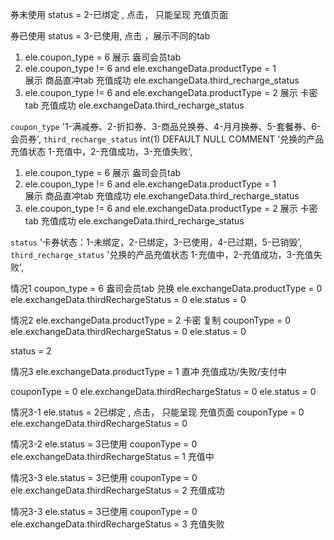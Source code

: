 券未使用 status = 2-已绑定 , 点击， 只能呈现 充值页面

券已使用 status = 3-已使用, 点击 ，展示不同的tab  
1. ele.coupon_type = 6
        展示  盎司会员tab
2. ele.coupon_type != 6 and  ele.exchangeData.productType = 1        
        展示  商品直冲tab
        充值成功 ele.exchangeData.third_recharge_status
3. ele.coupon_type != 6 and  ele.exchangeData.productType = 2
        展示  卡密tab
        充值成功 ele.exchangeData.third_recharge_status


  `coupon_type`  '1-满减券、2-折扣券、3-商品兑换券、4-月月换券、5-套餐券、6-会员券',
  `third_recharge_status` int(1) DEFAULT NULL COMMENT '兑换的产品充值状态 1-充值中，2-充值成功，3-充值失败',
1. ele.coupon_type = 6
	展示  盎司会员tab
2. ele.coupon_type != 6 and  ele.exchangeData.productType = 1	
	展示  商品直冲tab
	充值成功 ele.exchangeData.third_recharge_status
3. ele.coupon_type != 6 and  ele.exchangeData.productType = 2
	展示  卡密tab
	充值成功 ele.exchangeData.third_recharge_status

`status` '卡券状态：1-未绑定，2-已绑定，3-已使用，4-已过期，5-已销毁',
`third_recharge_status` '兑换的产品充值状态 1-充值中，2-充值成功，3-充值失败',


情况1
coupon_type = 6 盎司会员tab 
兑换
ele.exchangeData.productType = 0
ele.exchangeData.thirdRechargeStatus = 0
ele.status = 0


情况2 
ele.exchangeData.productType = 2  卡密
复制
couponType = 0
ele.exchangeData.thirdRechargeStatus = 0
ele.status = 0


status = 2


情况3 
ele.exchangeData.productType = 1  直冲
充值成功/失败/支付中

couponType = 0
ele.exchangeData.thirdRechargeStatus = 0
ele.status = 0

情况3-1
ele.status = 2已绑定 , 点击， 只能呈现 充值页面
couponType = 0
ele.exchangeData.thirdRechargeStatus = 0

情况3-2
ele.status = 3已使用
couponType = 0
ele.exchangeData.thirdRechargeStatus = 1 充值中

情况3-3
ele.status = 3已使用
couponType = 0
ele.exchangeData.thirdRechargeStatus = 2 充值成功

情况3-3
ele.status = 3已使用
couponType = 0
ele.exchangeData.thirdRechargeStatus = 3 充值失败
